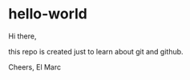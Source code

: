 # hello-world

Hi there,

this repo is created just to learn about git and github.

Cheers,
 El Marc
